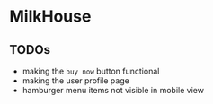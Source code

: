 # MilkHouse 
## TODOs
- making the `buy now` button functional
 - making the user profile page
  - hamburger menu items not visible in mobile view

